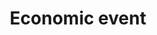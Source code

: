 ---
title: "Economic event"
weight: 400
description: "Economic event driving a change in the state of an economic resource"
---